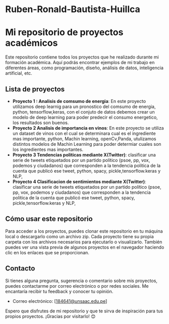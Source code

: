 # Ruben-Ronald-Bautista-Huillca



# Mi repositorio de proyectos académicos

Este repositorio contiene todos los proyectos que he realizado durante mi formación académica. Aquí podrás encontrar ejemplos de mi trabajo en diferentes áreas, como programación, diseño, análisis de datos, inteligencia artificial, etc.

## Lista de proyectos

- **Proyecto 1 : Analisis de comsumo de energia**: En este proyecto utilizamos deep learnig para un pronostico del comsumo de energia, python, tensorflow,keras, con el conjuto de datos debemos crear un modelo de deep learning para poder predecir el consumo energetico, los resultados son buenos.
- **Proyecto 2 Analisis de importancia en vinos**: En este proyecto se utiliza un dataset de vinos con el cual se determinara cual es el ingrediente mas importante, python, Machin learning, openCv,Panda, utulizamos distintos modelos de Machin Learning para poder determiar cuales son los ingredientes mas importantes.
- **Proyecto 3 Tendencias politicas mediante X(Twitter)**: clasificar una serie de tweets etiquetados por un partido político (psoe, pp, vox, podemos y ciudadanos) que corresponden a la tendencia politica de la cuenta que publicó ese tweet, python, spacy, pickle,tensorflow.keras y NLP, 
- **Proyecto 4 Clasificacion de sentimientos mediante X(Twitter)**: clasificar una serie de tweets etiquetados por un partido político (psoe, pp, vox, podemos y ciudadanos) que corresponden a la tendencia politica de la cuenta que publicó ese tweet, python, spacy, pickle,tensorflow.keras y NLP,

## Cómo usar este repositorio

Para acceder a los proyectos, puedes clonar este repositorio en tu máquina local o descargarlo como un archivo zip. Cada proyecto tiene su propia carpeta con los archivos necesarios para ejecutarlo o visualizarlo. También puedes ver una vista previa de algunos proyectos en el navegador haciendo clic en los enlaces que se proporcionan.

## Contacto

Si tienes alguna pregunta, sugerencia o comentario sobre mis proyectos, puedes contactarme por correo electrónico o por redes sociales. Me encantaría recibir tu feedback y conocer tu opinión.

- Correo electrónico: [184641@unsaac.edu.pe]


Espero que disfrutes de mi repositorio y que te sirva de inspiración para tus propios proyectos. ¡Gracias por visitarlo! 😊

